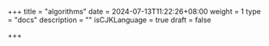+++
title = "algorithms"
date = 2024-07-13T11:22:26+08:00
weight = 1
type = "docs"
description = ""
isCJKLanguage = true
draft = false

+++

